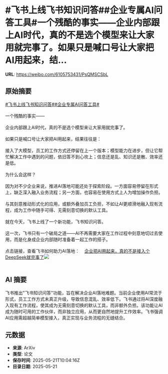 # #飞书上线飞书知识问答##企业专属AI问答工具#一个残酷的事实——企业内部跟上AI时代，真的不是选个模型来让大家用就完事了。如果只是喊口号让大家把AI用起来，结...

**URL**: https://weibo.com/6105753431/PsQMSCSbL

## 原始摘要

<a href="https://m.weibo.cn/search?containerid=231522type%3D1%26t%3D10%26q%3D%23%E9%A3%9E%E4%B9%A6%E4%B8%8A%E7%BA%BF%E9%A3%9E%E4%B9%A6%E7%9F%A5%E8%AF%86%E9%97%AE%E7%AD%94%23&amp;extparam=%23%E9%A3%9E%E4%B9%A6%E4%B8%8A%E7%BA%BF%E9%A3%9E%E4%B9%A6%E7%9F%A5%E8%AF%86%E9%97%AE%E7%AD%94%23" data-hide=""><span class="surl-text">#飞书上线飞书知识问答#</span></a><a href="https://m.weibo.cn/search?containerid=231522type%3D1%26t%3D10%26q%3D%23%E4%BC%81%E4%B8%9A%E4%B8%93%E5%B1%9EAI%E9%97%AE%E7%AD%94%E5%B7%A5%E5%85%B7%23&amp;extparam=%23%E4%BC%81%E4%B8%9A%E4%B8%93%E5%B1%9EAI%E9%97%AE%E7%AD%94%E5%B7%A5%E5%85%B7%23" data-hide=""><span class="surl-text">#企业专属AI问答工具#</span></a><br><br>一个残酷的事实——<br><br>企业内部跟上AI时代，真的不是选个模型来让大家用就完事了。<br><br>如果只是喊口号让大家把AI用起来，结果往往是：<br><br>接入了大模型，员工的工作方式还停留在上一个版本；模型能力在进步，但让它帮忙解决工作中遇到的问题，依旧答不到心坎上；信息还是乱、知识还是散、效率还是低。<br><br>为什么会这样？<br><br>因为对不少企业来说，推进AI落地可能还处于探索阶段。一方面容易停留在形式上，缺乏深入融入业务流程；另一方面，也容易在使用方式上人为增加操作负担。<br><br>与其刻意推动形式化的应用，或额外叠加员工负担，不如让AI更顺滑地融入现有流程，成为工作中随手可得、无需刻意切换的默认工具。<br><br>就在今天，飞书上线了一个新功能，飞书知识问答。<br><br>这一次，飞书只有一个破局之道——AI不再需要大家在工作过程中刻意地切过去使用，而是化身成企业内部随时准备着一起工作的搭子。<br><br>点击链接，查看飞书如何助力AI落地：<a href="https://weibo.cn/sinaurl?u=https%3A%2F%2Fmp.weixin.qq.com%2Fs%2Fv5gCkeM9vn0brxhArSu8hw" data-hide=""><span class="url-icon"><img style="width: 1rem;height: 1rem" src="https://h5.sinaimg.cn/upload/2015/09/25/3/timeline_card_small_web_default.png" referrerpolicy="no-referrer"></span><span class="surl-text">企业把AI用起来，真的不是接入个DeepSeek就完事了</span></a><img style="" src="https://tvax3.sinaimg.cn/large/006Fd7o3ly1i1n546186nj31180pq0xx.jpg" referrerpolicy="no-referrer"><br><br>

## AI 摘要

飞书推出"飞书知识问答"功能，旨在解决企业AI落地难题。当前企业使用AI常流于形式，员工工作方式未真正升级，导致信息混乱、效率低下。飞书通过将AI深度融入现有工作流程，使其成为无需刻意切换的默认工具，而非额外负担。该功能让AI成为随时可用的工作伙伴，而非独立应用，从而更自然地提升工作效率。飞书强调AI应用需超越简单模型接入，真正实现与业务流程的无缝结合。

## 元数据

- **来源**: ArXiv
- **类型**: 论文
- **保存时间**: 2025-05-21T10:04:16Z
- **目录日期**: 2025-05-21
